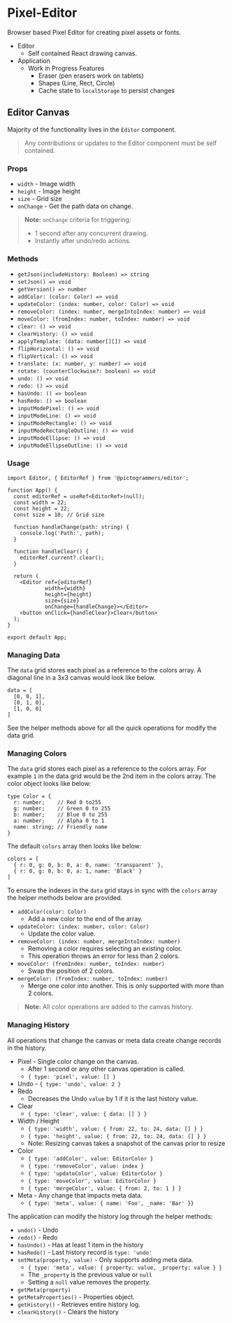 # Pixel-Editor

Browser based Pixel Editor for creating pixel assets or fonts.

- Editor
  - Self contained React drawing canvas.
- Application
  - Work in Progress Features
    - Eraser (pen erasers work on tablets)
    - Shapes (Line, Rect, Circle)
    - Cache state to `localStorage` to persist changes

## Editor Canvas

Majority of the functionality lives in the `Editor` component.

> Any contributions or updates to the Editor component must be self contained.

### Props

- `width` - Image width
- `height` - Image height
- `size` - Grid size
- `onChange` - Get the path data on change.

> **Note:** `onChange` criteria for triggering:
> - 1 second after any concurrent drawing.
> - Instantly after undo/redo actions.

### Methods

- `getJson(includeHistory: Boolean) => string`
- `setJson() => void`
- `getVersion() => number`
- `addColor: (color: Color) => void`
- `updateColor: (index: number, color: Color) => void`
- `removeColor: (index: number, mergeIntoIndex: number) => void`
- `moveColor: (fromIndex: number, toIndex: number) => void`
- `clear: () => void`
- `clearHistory: () => void`
- `applyTemplate: (data: number[][]) => void`
- `flipHorizontal: () => void`
- `flipVertical: () => void`
- `translate: (x: number, y: number) => void`
- `rotate: (counterClockwise?: boolean) => void`
- `undo: () => void`
- `redo: () => void`
- `hasUndo: () => boolean`
- `hasRedo: () => boolean`
- `inputModePixel: () => void`
- `inputModeLine: () => void`
- `inputModeRectangle: () => void`
- `inputModeRectangleOutline: () => void`
- `inputModeEllipse: () => void`
- `inputModeEllipseOutline: () => void`

### Usage

```tsx
import Editor, { EditorRef } from '@pictogrammers/editor';

function App() {
  const editorRef = useRef<EditorRef>(null);
  const width = 22;
  const height = 22;
  const size = 10; // Grid size

  function handleChange(path: string) {
    console.log('Path:', path);
  }

  function handleClear() {
    editorRef.current?.clear();
  }

  return (
    <Editor ref={editorRef}
            width={width}
            height={height}
            size={size}
            onChange={handleChange}></Editor>
    <button onClick={handleClear}>Clear</button>
  );
}

export default App;
```

### Managing Data

The `data` grid stores each pixel as a reference to the colors array. A diagonal line in a 3x3 canvas would look like below.

```tsx
data = [
  [0, 0, 1],
  [0, 1, 0],
  [1, 0, 0]
]
```

See the helper methods above for all the quick operations for modify the data grid.

### Managing Colors

The `data` grid stores each pixel as a reference to the colors array. For example `1` in the data grid would be the 2nd item in the colors array. The color object looks like below:

```tsx
type Color = {
  r: number;    // Red 0 to255
  g: number;    // Green 0 to 255
  b: number;    // Blue 0 to 255
  a: number;    // Alpha 0 to 1
  name: string; // Friendly name
}
```

The default `colors` array then looks like below:

```tsx
colors = [
  { r: 0, g: 0, b: 0, a: 0, name: 'transparent' },
  { r: 0, g: 0, b: 0, a: 1, name: 'Black' }
]
```

To ensure the indexes in the `data` grid stays in sync with the `colors` array the helper methods below are provided.

- `addColor(color: Color)`
  - Add a new color to the end of the array.
- `updateColor: (index: number, color: Color)`
  - Update the color value.
- `removeColor: (index: number, mergeIntoIndex: number)`
  - Removing a color requires selecting an existing color.
  - This operation throws an error for less than 2 colors.
- `moveColor: (fromIndex: number, toIndex: number)`
  - Swap the position of 2 colors.
- `mergeColor: (fromIndex: number, toIndex: number)`
  - Merge one color into another. This is only supported with more than 2 colors.

> **Note:** All color operations are added to the canvas history.

### Managing History

All operations that change the canvas or meta data create change records in the history.

- Pixel - Single color change on the canvas.
  - After 1 second or any other canvas operation is called.
  - `{ type: 'pixel', value: [] }`
- Undo - `{ type: 'undo', value: 2 }`
- Redo
  - Decreases the Undo `value` by 1 if it is the last history value.
- Clear
  - `{ type: 'clear', value: { data: [] } }`
- Width / Height
  - `{ type: 'width', value: { from: 22, to: 24, data: [] } }`
  - `{ type: 'height', value: { from: 22, to: 24, data: [] } }`
  - Note: Resizing canvas takes a snapshot of the canvas prior to resize
- Color
  - `{ type: 'addColor', value: EditorColor }`
  - `{ type: 'removeColor', value: index }`
  - `{ type: 'updateColor', value: EditorColor }`
  - `{ type: 'moveColor', value: EditorColor }`
  - `{ type: 'mergeColor', value: { from: 2, to: 1 } }`
- Meta - Any change that impacts meta data.
  - `{ type: 'meta', value: { name: 'Foo', _name: 'Bar' }}`

The application can modify the history log through the helper methods:

- `undo()` - Undo
- `redo()` - Redo
- `hasUndo()` - Has at least 1 item in the history
- `hasRedo()` - Last history record is `type: 'undo'`
- `setMeta(property, value)` - Only supports adding meta data.
  - `{ type: 'meta', value: { property: value, _property: value } }`
  - The `_property` is the previous value or `null`
  - Setting a `null` value removes the property.
- `getMeta(property)`
- `getMetaProperties()` - Properties object.
- `getHistory()` - Retrieves entire history log.
- `clearHistory()` - Clears the history

